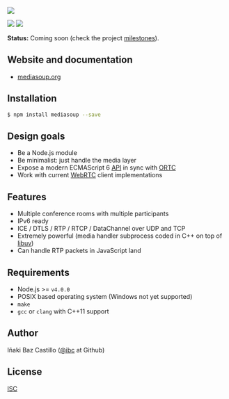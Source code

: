 [![][mediasoup-banner]][mediasoup-website]

[![][npm-shield-mediasoup]][npm-mediasoup]
[![][travis-ci-shield-mediasoup]][travis-ci-mediasoup]


**Status:** Coming soon (check the project [milestones](https://github.com/ibc/mediasoup/milestones)).


## Website and documentation

* [mediasoup.org][mediasoup-website]


## Installation

```bash
$ npm install mediasoup --save
```


## Design goals

* Be a Node.js module
* Be minimalist: just handle the media layer
* Expose a modern ECMAScript 6 [API](/api/) in sync with [ORTC](http://ortc.org/)
* Work with current [WebRTC](https://webrtc.org) client implementations


## Features

* Multiple conference rooms with multiple participants
* IPv6 ready
* ICE / DTLS / RTP / RTCP / DataChannel over UDP and TCP
* Extremely powerful (media handler subprocess coded in C++ on top of [libuv](http://libuv.org))
* Can handle RTP packets in JavaScript land


## Requirements

* Node.js >= `v4.0.0`
* POSIX based operating system (Windows not yet supported)
* `make`
* `gcc` or `clang` with C++11 support


## Author

Iñaki Baz Castillo ([@ibc](https://github.com/ibc/) at Github)


## License

[ISC](./LICENSE)




[mediasoup-banner]:           https://raw.githubusercontent.com/ibc/mediasoup-website/master/_art/mediasoup_banner.png
[mediasoup-website]:          http://mediasoup.org
[travis-ci-shield-mediasoup]: https://img.shields.io/travis/ibc/mediasoup/master.svg
[travis-ci-mediasoup]:        http://travis-ci.org/ibc/mediasoup
[npm-shield-mediasoup]:       https://img.shields.io/npm/v/mediasoup.svg
[npm-mediasoup]:              https://npmjs.org/package/mediasoup
